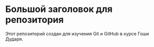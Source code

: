 # Большой заголовок для репозитория
Этот репозиторий создан для изучения Git и GitHub в курсе Гоши Дударя.
